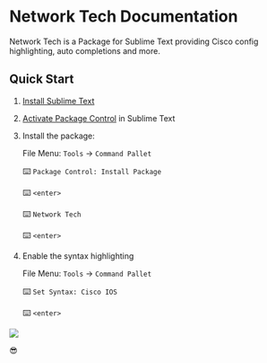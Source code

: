 # Network Tech Documentation

Network Tech is a Package for Sublime Text providing Cisco config highlighting, auto completions and more.

## Quick Start

1. [Install Sublime Text](https://www.sublimetext.com/)

2. [Activate Package Control](https://packagecontrol.io/installation) in Sublime Text

3. Install the package:

    File Menu: `Tools` → `Command Pallet`

    :keyboard: `Package Control: Install Package`

    :keyboard: `<enter>`

    :keyboard: `Network Tech`

    :keyboard: `<enter>`

4. Enable the syntax highlighting

    File Menu: `Tools` → `Command Pallet`

    :keyboard: `Set Syntax: Cisco IOS`

    :keyboard: `<enter>`

![](/img/cisco_ios_demo.gif)

😎
